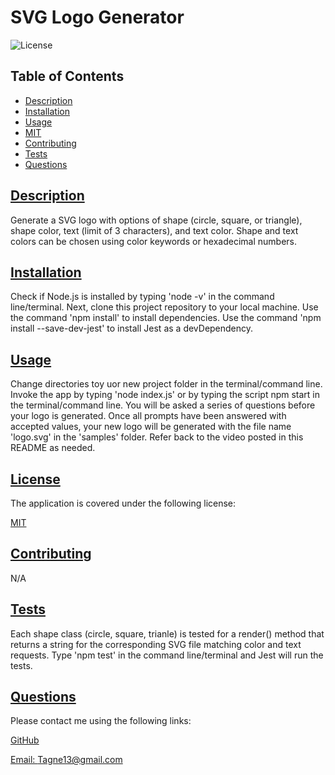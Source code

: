 
  # SVG Logo Generator

  
  ![License](https://img.shields.io/badge/License-MIT-blue.svg)
    

  ## Table of Contents

  * [Description](#description)
  * [Installation](#installation)
  * [Usage](#usage)
  * [MIT](https://choosealicense.com/licenses/MIT)
  * [Contributing](#contributing)
  * [Tests](#tests)
  * [Questions](#questions)
  
  ## [Description](#table-of-contents)

  Generate a SVG logo with options of shape (circle, square, or triangle), shape color, text (limit of 3 characters), and text color. Shape and text colors can be chosen using color keywords or hexadecimal numbers.

  ## [Installation](#table-of-contents)

  Check if Node.js is installed by typing 'node -v' in the command line/terminal. Next, clone this project repository to your local machine. Use the command 'npm install' to install dependencies. Use the command 'npm install --save-dev-jest' to install Jest as a devDependency.

  ## [Usage](#table-of-contents)

  Change directories toy uor new project folder in the terminal/command line. Invoke the app by typing 'node index.js' or by typing the script npm start in the terminal/command line. You will be asked a series of questions before your logo is generated. Once all prompts have been answered with accepted values, your new logo will be generated with the file name 'logo.svg' in the 'samples' folder. Refer back to the video posted in this README as needed.

  ## [License](#table-of-contents)

  The application is covered under the following license:
    
    
  [MIT](https://choosealicense.com/licenses/MIT)
    
    

  ## [Contributing](#table-of-contents)

  N/A

  ## [Tests](#table-of-contents)

  Each shape class (circle, square, trianle) is tested for a render() method that returns a string for the corresponding SVG file matching color and text requests. Type 'npm test' in the command line/terminal and Jest will run the tests.

  ## [Questions](#table-of-contents)

  Please contact me using the following links:

  [GitHub](https://github.com/Tagne13)

  [Email: Tagne13@gmail.com](mailto:Tagne13@gmail.com)
